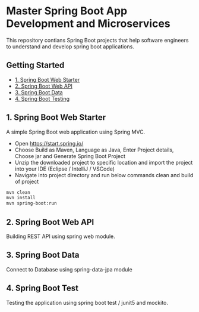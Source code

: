# Master Spring Boot App Development and Microservices
This repository contians Spring Boot projects that help software engineers to understand and develop spring boot applications.

## Getting Started
- [1. Spring Boot Web Starter](##1.-spring-boot-web-starter)
- [2. Spring Boot Web API](##2.-spring-boot-web-api)
- [3. Spring Boot Data](##3.-spring-boot-data)
- [4. Spring Boot Testing](##4.-spring-boot-test)


## 1. Spring Boot Web Starter
A simple Spring Boot web application using Spring MVC.

- Open https://start.spring.io/
- Choose Build as Maven, Language as Java, Enter Project details, Choose jar and Generate Spring Boot Project
- Unzip the downloaded project to specific location and import the project into your IDE (Eclipse / IntelliJ / VSCode)
- Navigate into project directory and run below commands clean and build of project
```sh
mvn clean
mvn install
mvn spring-boot:run
```

## 2. Spring Boot Web API 
Building REST API using spring web module.

## 3. Spring Boot Data
Connect to Database using spring-data-jpa module

## 4. Spring Boot Test
Testing the application using spring boot test / junit5 and mockito.



